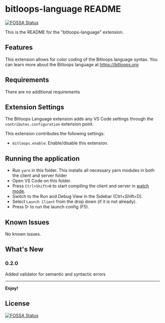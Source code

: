 # bitloops-language README
[![FOSSA Status](https://app.fossa.com/api/projects/git%2Bgithub.com%2Fbitloops%2Fbitloops-language-vscode.svg?type=shield)](https://app.fossa.com/projects/git%2Bgithub.com%2Fbitloops%2Fbitloops-language-vscode?ref=badge_shield)


This is the README for the "bitloops-language" extension.

## Features

This extension allows for color coding of the Bitloops language syntax. You can learn more about the Bitloops language at https://bitloops.org

## Requirements

There are no additional requirements

## Extension Settings

The Bitloops Language extension adds any VS Code settings through the `contributes.configuration` extension point.

This extension contributes the following settings:

- `bitloops.enable`: Enable/disable this extension.

## Running the application

- Run `yarn` in this folder. This installs all necessary yarn modules in both the client and server folder
- Open VS Code on this folder.
- Press `Ctrl+Shift+B` to start compiling the client and server in [watch mode](https://code.visualstudio.com/docs/editor/tasks#:~:text=The%20first%20entry%20executes,the%20HelloWorld.js%20file.).
- Switch to the Run and Debug View in the Sidebar (Ctrl+Shift+D).
- Select `Launch Client` from the drop down (if it is not already).
- Press ▷ to run the launch config (F5).

## Known Issues

No known issues.

## What's New

### 0.2.0

Added validator for semantic and syntactic errors

---

**Enjoy!**


## License
[![FOSSA Status](https://app.fossa.com/api/projects/git%2Bgithub.com%2Fbitloops%2Fbitloops-language-vscode.svg?type=large)](https://app.fossa.com/projects/git%2Bgithub.com%2Fbitloops%2Fbitloops-language-vscode?ref=badge_large)